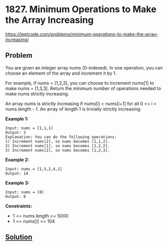 # 1827. Minimum Operations to Make the Array Increasing

https://leetcode.com/problems/minimum-operations-to-make-the-array-increasing/

## Problem

You are given an integer array nums (0-indexed). In one operation, you can choose an element of the array and increment it by 1.

For example, if nums = [1,2,3], you can choose to increment nums[1] to make nums = [1,3,3].
Return the minimum number of operations needed to make nums strictly increasing.

An array nums is strictly increasing if nums[i] < nums[i+1] for all 0 <= i < nums.length - 1. An array of length 1 is trivially strictly increasing.

**Example 1:**
```
Input: nums = [1,1,1]
Output: 3
Explanation: You can do the following operations:
1) Increment nums[2], so nums becomes [1,1,2].
2) Increment nums[1], so nums becomes [1,2,2].
3) Increment nums[2], so nums becomes [1,2,3].
```

**Example 2:**
```
Input: nums = [1,5,2,4,1]
Output: 14
```

**Example 3:**
```
Input: nums = [8]
Output: 0
``` 

**Constraints:**
* 1 <= nums.length <= 5000
* 1 <= nums[i] <= 104

## [Solution](answer.py)
